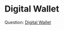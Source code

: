 # Digital Wallet

Question: [Digital Wallet](https://enginebogie.com/public/question/low-level-design-digital-wallet/1413)
